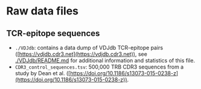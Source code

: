 # Raw data files

## TCR-epitope sequences

- `./VDJdb`: contains a data dump of VDJdb TCR-epitope pairs ([https://vdjdb.cdr3.net](https://vdjdb.cdr3.net)), see [./VDJdb/README.md](./VDJdb/README.md) for additional information and statistics of this file.
- `CDR3_control_sequences.tsv`: 500,000 TRB CDR3 sequences from a study
by Dean et al. ([https://doi.org/10.1186/s13073-015-0238-z](https://doi.org/10.1186/s13073-015-0238-z)).

